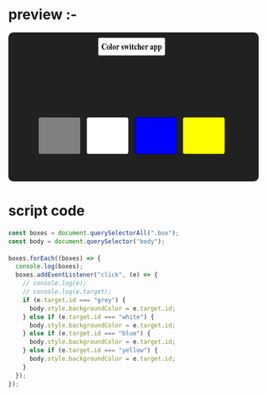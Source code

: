 # preview :-

<img style="border-radius:10px" src="preview.png" height="300px" width="600px">

# script code

```javascript
const boxes = document.querySelectorAll(".box");
const body = document.querySelector("body");

boxes.forEach((boxes) => {
  console.log(boxes);
  boxes.addEventListener("click", (e) => {
    // console.log(e);
    // console.log(e.target);
    if (e.target.id === "grey") {
      body.style.backgroundColor = e.target.id;
    } else if (e.target.id === "white") {
      body.style.backgroundColor = e.target.id;
    } else if (e.target.id === "blue") {
      body.style.backgroundColor = e.target.id;
    } else if (e.target.id === "yellow") {
      body.style.backgroundColor = e.target.id;
    }
  });
});
```
